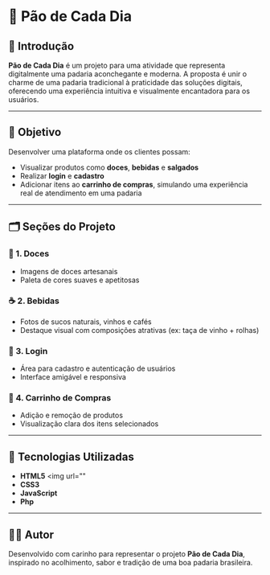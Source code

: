 # 🥖 Pão de Cada Dia

## 🧵 Introdução  
**Pão de Cada Dia** é um projeto para uma atividade que representa digitalmente uma padaria aconchegante e moderna. A proposta é unir o charme de uma padaria tradicional à praticidade das soluções digitais, oferecendo uma experiência intuitiva e visualmente encantadora para os usuários.

---

## 🎯 Objetivo  
Desenvolver uma plataforma onde os clientes possam:

- Visualizar produtos como **doces**, **bebidas** e **salgados**
- Realizar **login** e **cadastro**
- Adicionar itens ao **carrinho de compras**, simulando uma experiência real de atendimento em uma padaria

---

## 🗂️ Seções do Projeto

### 🍰 1. Doces  
- Imagens de doces artesanais  
- Paleta de cores suaves e apetitosas  

### ☕ 2. Bebidas  
- Fotos de sucos naturais, vinhos e cafés  
- Destaque visual com composições atrativas (ex: taça de vinho + rolhas)  

### 🔐 3. Login  
- Área para cadastro e autenticação de usuários  
- Interface amigável e responsiva  

### 🛒 4. Carrinho de Compras  
- Adição e remoção de produtos  
- Visualização clara dos itens selecionados  

---

## 🧰 Tecnologias Utilizadas  
- **HTML5**  <img url=""
- **CSS3**  
- **JavaScript**  
- **Php**

---

## 👩‍💻 Autor  
Desenvolvido com carinho para representar o projeto **Pão de Cada Dia**, inspirado no acolhimento, sabor e tradição de uma boa padaria brasileira.  
